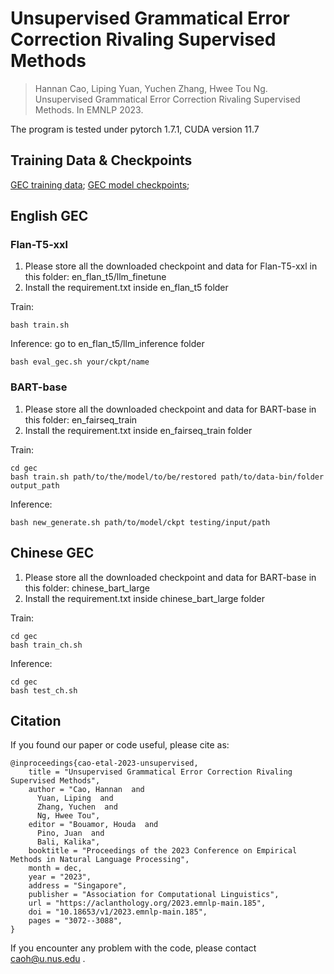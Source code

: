 # Unsupervised Grammatical Error Correction Rivaling Supervised Methods

> Hannan Cao, Liping Yuan, Yuchen Zhang, Hwee Tou Ng. Unsupervised Grammatical Error Correction Rivaling Supervised Methods. In EMNLP 2023. 

The program is tested under pytorch 1.7.1, CUDA version 11.7 

## Training Data & Checkpoints
[GEC training data](https://drive.google.com/drive/folders/1c1xNjD7ORGaY9P3vuy1w-q_f60WkGC_D?usp=sharing);
[GEC model checkpoints](https://drive.google.com/drive/folders/1TZNbuEwjifTVqKldfpkXl264CLkHNlXw?usp=sharing);
## English GEC

### Flan-T5-xxl
1. Please store all the downloaded checkpoint and data for Flan-T5-xxl in this folder: en_flan_t5/llm_finetune
2. Install the requirement.txt inside en_flan_t5 folder

Train:
```
bash train.sh
```
Inference: go to en_flan_t5/llm_inference folder
```
bash eval_gec.sh your/ckpt/name
```
### BART-base
1. Please store all the downloaded checkpoint and data for BART-base in this folder: en_fairseq_train
2. Install the requirement.txt inside en_fairseq_train folder

Train:
```
cd gec
bash train.sh path/to/the/model/to/be/restored path/to/data-bin/folder output_path
```
Inference:
```
bash new_generate.sh path/to/model/ckpt testing/input/path
```
## Chinese GEC
1. Please store all the downloaded checkpoint and data for BART-base in this folder: chinese_bart_large
2. Install the requirement.txt inside chinese_bart_large folder

Train:
```
cd gec
bash train_ch.sh
```
Inference:
```
cd gec
bash test_ch.sh
```
## Citation

If you found our paper or code useful, please cite as:

```
@inproceedings{cao-etal-2023-unsupervised,
    title = "Unsupervised Grammatical Error Correction Rivaling Supervised Methods",
    author = "Cao, Hannan  and
      Yuan, Liping  and
      Zhang, Yuchen  and
      Ng, Hwee Tou",
    editor = "Bouamor, Houda  and
      Pino, Juan  and
      Bali, Kalika",
    booktitle = "Proceedings of the 2023 Conference on Empirical Methods in Natural Language Processing",
    month = dec,
    year = "2023",
    address = "Singapore",
    publisher = "Association for Computational Linguistics",
    url = "https://aclanthology.org/2023.emnlp-main.185",
    doi = "10.18653/v1/2023.emnlp-main.185",
    pages = "3072--3088",
}
```

If you encounter any problem with the code, please contact caoh@u.nus.edu .
